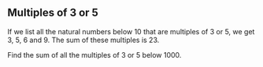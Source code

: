 ## Multiples of 3 or 5

If we list all the natural numbers below 10 that are multiples of 3
or 5, we get 3, 5, 6 and 9. The sum of these multiples is 23.

Find the sum of all the multiples of 3 or 5 below 1000.

